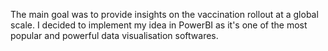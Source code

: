 The main goal was to provide insights on the vaccination rollout at a global scale.
I decided to implement my idea in PowerBI as it's one of the most popular and powerful data visualisation softwares.
